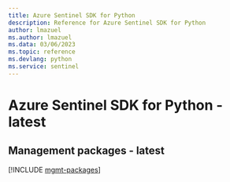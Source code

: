 ```yaml
---
title: Azure Sentinel SDK for Python
description: Reference for Azure Sentinel SDK for Python
author: lmazuel
ms.author: lmazuel
ms.data: 03/06/2023
ms.topic: reference
ms.devlang: python
ms.service: sentinel
---
```

# Azure Sentinel SDK for Python - latest

## Management packages - latest
[!INCLUDE [mgmt-packages](sentinel-mgmt-index.md)]